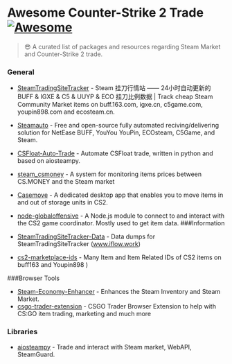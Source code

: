 # Awesome Counter-Strike 2 Trade [![Awesome](https://cdn.rawgit.com/sindresorhus/awesome/d7305f38d29fed78fa85652e3a63e154dd8e8829/media/badge.svg)](https://github.com/sindresorhus/awesome)
> 😎 A curated list of packages and resources regarding Steam Market and Counter-Strike 2 trade.

### General

- [SteamTradingSiteTracker](https://github.com/EricZhu-42/SteamTradingSiteTracker) - Steam 挂刀行情站 —— 24小时自动更新的 BUFF & IGXE & C5 & UUYP & ECO 挂刀比例数据 | Track cheap Steam Community Market items on buff.163.com, igxe.cn, c5game.com, youpin898.com and ecosteam.cn. 
- [Steamauto](https://github.com/Steamauto/Steamauto) - Free and open-source fully automated reciving/delivering solution for NetEase BUFF, YouYou YouPin, ECOsteam, C5Game, and Steam.
- [CSFloat-Auto-Trade](https://github.com/gradinazz/CSFloat-Auto-Trade) - Automate CSFloat trade, written in python and based on aiosteampy.
- [steam_csmoney](https://github.com/Soniclev/steam_csmoney) - A system for monitoring items prices between CS.MONEY and the Steam market 
- [Casemove](https://github.com/nombersDev/casemove) - A dedicated desktop app that enables you to move items in and out of storage units in CS2.
- [node-globaloffensive](https://github.com/DoctorMcKay/node-globaloffensive) - A Node.js module to connect to and interact with the CS2 game coordinator. Mostly used to get item data. 
###Information

- [SteamTradingSiteTracker-Data](https://github.com/EricZhu-42/SteamTradingSiteTracker-Data) - Data dumps for SteamTradingSiteTracker (www.iflow.work)
- [cs2-marketplace-ids](https://github.com/ModestSerhat/cs2-marketplace-ids) - Many Item and Item Related IDs of CS2 items on buff163 and Youpin898 )

###Browser Tools

- [Steam-Economy-Enhancer](https://github.com/Nuklon/Steam-Economy-Enhancer) - Enhances the Steam Inventory and Steam Market. 
- [csgo-trader-extension](https://github.com/gergelyszabo94/csgo-trader-extension) - CSGO Trader Browser Extension to help with CS:GO item trading, marketing and much more

### Libraries

- [aiosteampy](https://github.com/somespecialone/aiosteampy) - Trade and interact with Steam market, WebAPI, SteamGuard.
